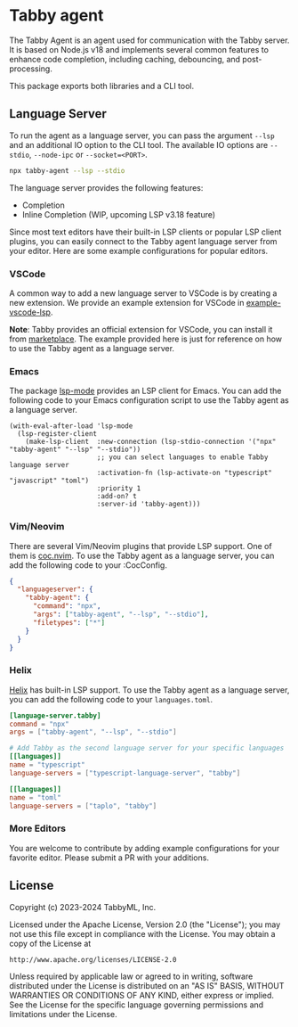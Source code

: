 # Tabby agent

The Tabby Agent is an agent used for communication with the Tabby server. It is based on Node.js v18 and implements several common features to enhance code completion, including caching, debouncing, and post-processing.

This package exports both libraries and a CLI tool.

## Language Server

To run the agent as a language server, you can pass the argument `--lsp` and an additional IO option to the CLI tool. The available IO options are `--stdio`, `--node-ipc` or `--socket=<PORT>`.

```bash
npx tabby-agent --lsp --stdio
```

The language server provides the following features:

- Completion
- Inline Completion (WIP, upcoming LSP v3.18 feature)

Since most text editors have their built-in LSP clients or popular LSP client plugins, you can easily connect to the Tabby agent language server from your editor. Here are some example configurations for popular editors.

### VSCode

A common way to add a new language server to VSCode is by creating a new extension. We provide an example extension for VSCode in [example-vscode-lsp](https://github.com/tabbyml/tabby/blob/master/clients/example-vscode-lsp).

**Note**: Tabby provides an official extension for VSCode, you can install it from [marketplace](https://marketplace.visualstudio.com/items?itemName=tabbyml.vscode-tabby). The example provided here is just for reference on how to use the Tabby agent as a language server.

### Emacs

The package [lsp-mode](https://github.com/emacs-lsp/lsp-mode) provides an LSP client for Emacs. You can add the following code to your Emacs configuration script to use the Tabby agent as a language server.

```emacs-lisp
(with-eval-after-load 'lsp-mode
  (lsp-register-client
    (make-lsp-client  :new-connection (lsp-stdio-connection '("npx" "tabby-agent" "--lsp" "--stdio"))
                      ;; you can select languages to enable Tabby language server
                      :activation-fn (lsp-activate-on "typescript" "javascript" "toml")
                      :priority 1
                      :add-on? t
                      :server-id 'tabby-agent)))
```

### Vim/Neovim

There are several Vim/Neovim plugins that provide LSP support. One of them is [coc.nvim](https://github.com/neoclide/coc.nvim). To use the Tabby agent as a language server, you can add the following code to your :CocConfig.

```json
{
  "languageserver": {
    "tabby-agent": {
      "command": "npx",
      "args": ["tabby-agent", "--lsp", "--stdio"],
      "filetypes": ["*"]
    }
  }
}
```

### Helix

[Helix](https://helix-editor.com/) has built-in LSP support. To use the Tabby agent as a language server, you can add the following code to your `languages.toml`.

```toml
[language-server.tabby]
command = "npx"
args = ["tabby-agent", "--lsp", "--stdio"]

# Add Tabby as the second language server for your specific languages
[[languages]]
name = "typescript"
language-servers = ["typescript-language-server", "tabby"]

[[languages]]
name = "toml"
language-servers = ["taplo", "tabby"]
```

### More Editors

You are welcome to contribute by adding example configurations for your favorite editor. Please submit a PR with your additions.

## License

Copyright (c) 2023-2024 TabbyML, Inc.

Licensed under the Apache License, Version 2.0 (the "License");
you may not use this file except in compliance with the License.
You may obtain a copy of the License at

    http://www.apache.org/licenses/LICENSE-2.0

Unless required by applicable law or agreed to in writing, software
distributed under the License is distributed on an "AS IS" BASIS,
WITHOUT WARRANTIES OR CONDITIONS OF ANY KIND, either express or implied.
See the License for the specific language governing permissions and
limitations under the License.
